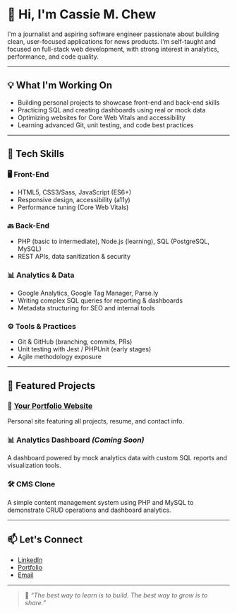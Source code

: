 # 👋 Hi, I'm Cassie M. Chew

I'm a journalist and aspiring software engineer passionate about building clean, user-focused applications for news products. I’m self-taught and focused on full-stack web development, with strong interest in analytics, performance, and code quality.

---

## 💡 What I'm Working On

- Building personal projects to showcase front-end and back-end skills
- Practicing SQL and creating dashboards using real or mock data
- Optimizing websites for Core Web Vitals and accessibility
- Learning advanced Git, unit testing, and code best practices

---

## 🔧 Tech Skills

### 🖥 Front-End
- HTML5, CSS3/Sass, JavaScript (ES6+)
- Responsive design, accessibility (a11y)
- Performance tuning (Core Web Vitals)

### 🔙 Back-End
- PHP (basic to intermediate), Node.js (learning), SQL (PostgreSQL, MySQL)
- REST APIs, data sanitization & security

### 📊 Analytics & Data
- Google Analytics, Google Tag Manager, Parse.ly
- Writing complex SQL queries for reporting & dashboards
- Metadata structuring for SEO and internal tools

### ⚙ Tools & Practices
- Git & GitHub (branching, commits, PRs)
- Unit testing with Jest / PHPUnit (early stages)
- Agile methodology exposure

---

## 📁 Featured Projects

### 📝 [Your Portfolio Website](https://your-portfolio-link.com)
Personal site featuring all projects, resume, and contact info.

### 📊 Analytics Dashboard *(Coming Soon)*
A dashboard powered by mock analytics data with custom SQL reports and visualization tools.

### 🛠 CMS Clone
A simple content management system using PHP and MySQL to demonstrate CRUD operations and dashboard analytics.

---

## 📫 Let's Connect

- [LinkedIn](https://www.linkedin.com/in/cassiemchew/)
- [Portfolio](https://your-portfolio-link.com)
- [Email](mailto:write_on@hotmail.com)

---

> 💬 *“The best way to learn is to build. The best way to grow is to share.”*


<!--
**cmchew/cmchew** is a ✨ _special_ ✨ repository because its `README.md` (this file) appears on your GitHub profile.

Here are some ideas to get you started:

- 🔭 I’m currently working on ...
- 🌱 I’m currently learning ...
- 👯 I’m looking to collaborate on ...
- 🤔 I’m looking for help with ...
- 💬 Ask me about ...
- 📫 How to reach me: ...
- 😄 Pronouns: ...
- ⚡ Fun fact: ...
-->
